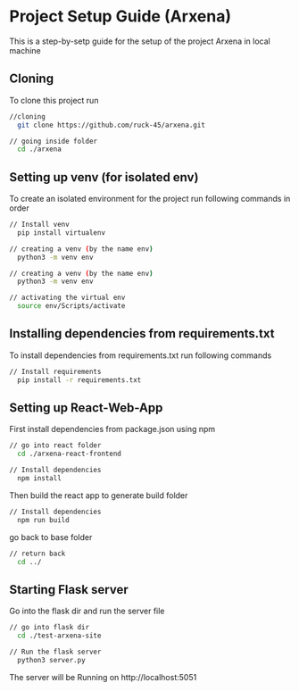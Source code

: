 # Project Setup Guide (Arxena)

This is a step-by-setp guide for the setup of the project Arxena in local machine


## Cloning

To clone this project run

```bash
//cloning
  git clone https://github.com/ruck-45/arxena.git

// going inside folder
  cd ./arxena
```

## Setting up venv (for isolated env)

To create an isolated environment for the project run following commands in order

```bash
// Install venv
  pip install virtualenv

// creating a venv (by the name env)
  python3 -m venv env

// creating a venv (by the name env)
  python3 -m venv env

// activating the virtual env
  source env/Scripts/activate
```

## Installing dependencies from requirements.txt

To install dependencies from requirements.txt run following commands

```bash
// Install requirements
  pip install -r requirements.txt
```

## Setting up React-Web-App

First install dependencies from package.json using npm

```bash
// go into react folder
  cd ./arxena-react-frontend

// Install dependencies
  npm install
```

Then build the react app to generate build folder

```bash
// Install dependencies
  npm run build
```

go back to base folder

```bash
// return back
  cd ../
```

## Starting Flask server

Go into the flask dir and run the server file

```bash
// go into flask dir
  cd ./test-arxena-site

// Run the flask server
  python3 server.py
```

The server will be Running on http://localhost:5051

